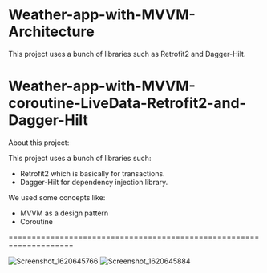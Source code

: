 # Weather-app-with-MVVM-Architecture

This project uses a bunch of libraries such as Retrofit2 and Dagger-Hilt.

# Weather-app-with-MVVM-coroutine-LiveData-Retrofit2-and-Dagger-Hilt

About this project:

This project uses a bunch of libraries such:

- Retrofit2 which is basically for transactions.
- Dagger-Hilt for dependency injection library.

We used some concepts like:

- MVVM as a design pattern
- Coroutine

====================================================================

![Screenshot_1620645766](https://user-images.githubusercontent.com/68829790/117672182-e4bb4680-b1a9-11eb-8038-4920d7c3ecb3.png)
![Screenshot_1620645884](https://user-images.githubusercontent.com/68829790/117672172-e2f18300-b1a9-11eb-8523-93dd09cfe6dc.png)


